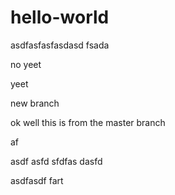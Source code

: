 # hello-world

asdfasfasfasdasd fsada

no yeet

yeet

new branch

ok well this is from the master branch

af

asdf
asfd
sfdfas
dasfd

asdfasdf
fart
